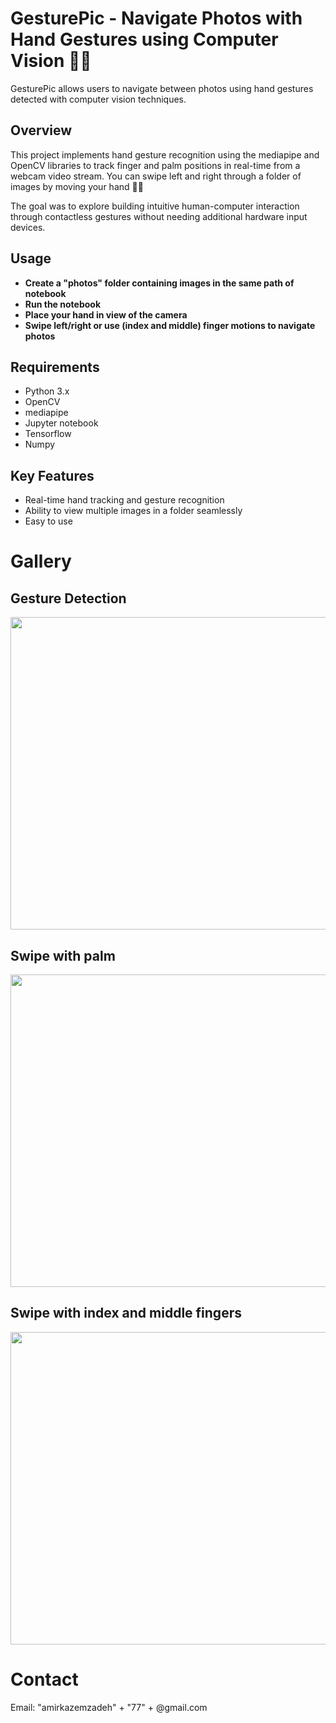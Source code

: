 # GesturePic - Navigate Photos with Hand Gestures using Computer Vision 🖐🏻

GesturePic allows users to navigate between photos using hand gestures detected with computer vision techniques.

## Overview
This project implements hand gesture recognition using the mediapipe and OpenCV libraries to track finger and palm positions in real-time from a webcam video stream.
You can swipe left and right through a folder of images by moving your hand 👋🏻

The goal was to explore building intuitive human-computer interaction through contactless gestures without needing additional hardware input devices.

## Usage
- **Create a "photos" folder containing images in the same path of notebook**
- **Run the notebook**
- **Place your hand in view of the camera**
- **Swipe left/right or use (index and middle) finger motions to navigate photos**

## Requirements
- Python 3.x
- OpenCV
- mediapipe
- Jupyter notebook
- Tensorflow
- Numpy

## Key Features
- Real-time hand tracking and gesture recognition
- Ability to view multiple images in a folder seamlessly
- Easy to use
  
# Gallery

## Gesture Detection
<img src="https://github.com/Amirkz80/GesturePic/assets/93945976/b5e66169-9bf5-4686-a358-564c5c321748" text-align='center' width="1000" height="500"/>

## Swipe with palm
<img src="https://github.com/Amirkz80/GesturePic/assets/93945976/06dd5fe1-0788-49fb-a513-92fa72260448" text-align='center' width="1000" height="500"/>

## Swipe with index and middle fingers
<img src="https://github.com/Amirkz80/GesturePic/assets/93945976/d38a7012-09bf-4df5-bc88-527343183f14" text-align='center' width="1000" height="500"/>

# Contact

Email: "amirkazemzadeh" + "77" + @gmail.com
